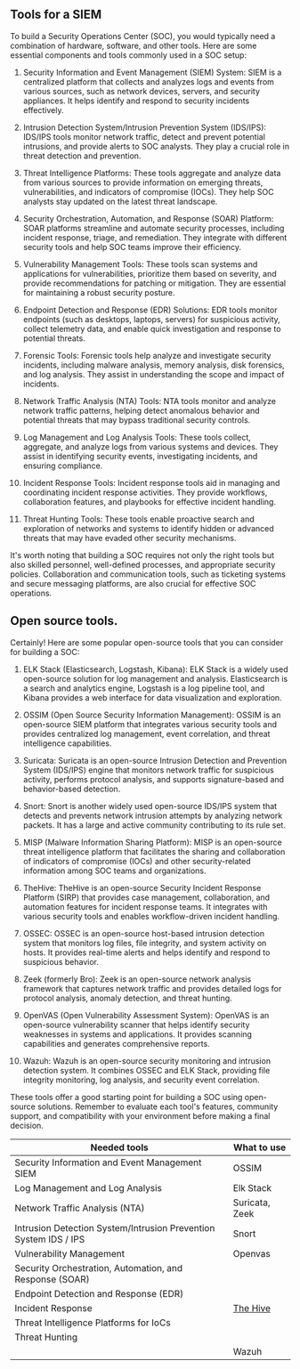 ## Tools for a SIEM

To build a Security Operations Center (SOC), you would typically need a combination of hardware, software, and other tools. Here are some essential components and tools commonly used in a SOC setup:

1. Security Information and Event Management (SIEM) System: SIEM is a centralized platform that collects and analyzes logs and events from various sources, such as network devices, servers, and security appliances. It helps identify and respond to security incidents effectively.

2. Intrusion Detection System/Intrusion Prevention System (IDS/IPS): IDS/IPS tools monitor network traffic, detect and prevent potential intrusions, and provide alerts to SOC analysts. They play a crucial role in threat detection and prevention.

3. Threat Intelligence Platforms: These tools aggregate and analyze data from various sources to provide information on emerging threats, vulnerabilities, and indicators of compromise (IOCs). They help SOC analysts stay updated on the latest threat landscape.

4. Security Orchestration, Automation, and Response (SOAR) Platform: SOAR platforms streamline and automate security processes, including incident response, triage, and remediation. They integrate with different security tools and help SOC teams improve their efficiency.

5. Vulnerability Management Tools: These tools scan systems and applications for vulnerabilities, prioritize them based on severity, and provide recommendations for patching or mitigation. They are essential for maintaining a robust security posture.

6. Endpoint Detection and Response (EDR) Solutions: EDR tools monitor endpoints (such as desktops, laptops, servers) for suspicious activity, collect telemetry data, and enable quick investigation and response to potential threats.

7. Forensic Tools: Forensic tools help analyze and investigate security incidents, including malware analysis, memory analysis, disk forensics, and log analysis. They assist in understanding the scope and impact of incidents.

8. Network Traffic Analysis (NTA) Tools: NTA tools monitor and analyze network traffic patterns, helping detect anomalous behavior and potential threats that may bypass traditional security controls.

9. Log Management and Log Analysis Tools: These tools collect, aggregate, and analyze logs from various systems and devices. They assist in identifying security events, investigating incidents, and ensuring compliance.

10. Incident Response Tools: Incident response tools aid in managing and coordinating incident response activities. They provide workflows, collaboration features, and playbooks for effective incident handling.

11. Threat Hunting Tools: These tools enable proactive search and exploration of networks and systems to identify hidden or advanced threats that may have evaded other security mechanisms.

It's worth noting that building a SOC requires not only the right tools but also skilled personnel, well-defined processes, and appropriate security policies. Collaboration and communication tools, such as ticketing systems and secure messaging platforms, are also crucial for effective SOC operations.


## Open source tools. 

Certainly! Here are some popular open-source tools that you can consider for building a SOC:

1. ELK Stack (Elasticsearch, Logstash, Kibana): ELK Stack is a widely used open-source solution for log management and analysis. Elasticsearch is a search and analytics engine, Logstash is a log pipeline tool, and Kibana provides a web interface for data visualization and exploration.

2. OSSIM (Open Source Security Information Management): OSSIM is an open-source SIEM platform that integrates various security tools and provides centralized log management, event correlation, and threat intelligence capabilities.

3. Suricata: Suricata is an open-source Intrusion Detection and Prevention System (IDS/IPS) engine that monitors network traffic for suspicious activity, performs protocol analysis, and supports signature-based and behavior-based detection.

4. Snort: Snort is another widely used open-source IDS/IPS system that detects and prevents network intrusion attempts by analyzing network packets. It has a large and active community contributing to its rule set.

5. MISP (Malware Information Sharing Platform): MISP is an open-source threat intelligence platform that facilitates the sharing and collaboration of indicators of compromise (IOCs) and other security-related information among SOC teams and organizations.

6. TheHive: TheHive is an open-source Security Incident Response Platform (SIRP) that provides case management, collaboration, and automation features for incident response teams. It integrates with various security tools and enables workflow-driven incident handling.

7. OSSEC: OSSEC is an open-source host-based intrusion detection system that monitors log files, file integrity, and system activity on hosts. It provides real-time alerts and helps identify and respond to suspicious behavior.

8. Zeek (formerly Bro): Zeek is an open-source network analysis framework that captures network traffic and provides detailed logs for protocol analysis, anomaly detection, and threat hunting.

9. OpenVAS (Open Vulnerability Assessment System): OpenVAS is an open-source vulnerability scanner that helps identify security weaknesses in systems and applications. It provides scanning capabilities and generates comprehensive reports.

10. Wazuh: Wazuh is an open-source security monitoring and intrusion detection system. It combines OSSEC and ELK Stack, providing file integrity monitoring, log analysis, and security event correlation.

These tools offer a good starting point for building a SOC using open-source solutions. Remember to evaluate each tool's features, community support, and compatibility with your environment before making a final decision.

| Needed tools | What to use | 
| --- | --- | 
| Security Information and Event Management SIEM | OSSIM | 
| Log Management and Log Analysis | Elk Stack | 
| Network Traffic Analysis (NTA) | Suricata, Zeek | 
| Intrusion Detection System/Intrusion Prevention System IDS / IPS | Snort | 
| Vulnerability Management | Openvas | 
| Security Orchestration, Automation, and Response (SOAR) | | 
| Endpoint Detection and Response (EDR) | | 
| Incident Response | [The Hive](https://tryhackme.com/room/thehiveproject) | 
| Threat Intelligence Platforms for IoCs | | 
| Threat Hunting | | 
| | Wazuh | 
